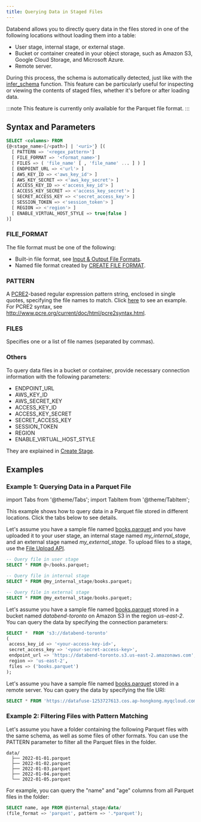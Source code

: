 ```yaml
---
title: Querying Data in Staged Files
---
```


Databend allows you to directly query data in the files stored in one of the following locations without loading them into a table:

- User stage, internal stage, or external stage.
- Bucket or container created in your object storage, such as Amazon S3, Google Cloud Storage, and Microsoft Azure.
- Remote server.

During this process, the schema is automatically detected, just like with the [infer_schema](../15-sql-functions/112-table-functions/infer_schema.md) function. This feature can be particularly useful for inspecting or viewing the contents of staged files, whether it's before or after loading data.

:::note
This feature is currently only available for the Parquet file format.
:::

## Syntax and Parameters

```sql
SELECT <columns> FROM
{@<stage_name>[/<path>] | '<uri>'} [(
  [ PATTERN => '<regex_pattern>']
  [ FILE_FORMAT => '<format_name>']
  [ FILES => ( 'file_name' [ , 'file_name' ... ] ) ]
  [ ENDPOINT_URL => <'url'> ]
  [ AWS_KEY_ID => <'aws_key_id'> ]
  [ AWS_KEY_SECRET => <'aws_key_secret'> ]
  [ ACCESS_KEY_ID => <'access_key_id'> ]
  [ ACCESS_KEY_SECRET => <'access_key_secret'> ]
  [ SECRET_ACCESS_KEY => <'secret_access_key'> ]
  [ SESSION_TOKEN => <'session_token'> ]
  [ REGION => <'region'> ]
  [ ENABLE_VIRTUAL_HOST_STYLE => true|false ]
)]
```

### FILE_FORMAT

The file format must be one of the following:

- Built-in file format, see [Input & Output File Formats](../13-sql-reference/50-file-format-options.md).
- Named file format created by [CREATE FILE FORMAT](../14-sql-commands/00-ddl/100-file-format/01-ddl-create-file-format.md).

### PATTERN

A [PCRE2](https://www.pcre.org/current/doc/html/)-based regular expression pattern string, enclosed in single quotes, specifying the file names to match. Click [here](#loading-data-with-pattern-matching) to see an example. For PCRE2 syntax, see http://www.pcre.org/current/doc/html/pcre2syntax.html.

### FILES

Specifies one or a list of file names (separated by commas).

### Others

To query data files in a bucket or container, provide necessary connection information with the following parameters:

- ENDPOINT_URL
- AWS_KEY_ID
- AWS_SECRET_KEY
- ACCESS_KEY_ID
- ACCESS_KEY_SECRET
- SECRET_ACCESS_KEY
- SESSION_TOKEN
- REGION
- ENABLE_VIRTUAL_HOST_STYLE

They are explained in [Create Stage](../14-sql-commands/00-ddl/40-stage/01-ddl-create-stage.md).

## Examples

### Example 1: Querying Data in a Parquet File

import Tabs from '@theme/Tabs';
import TabItem from '@theme/TabItem';

This example shows how to query data in a Parquet file stored in different locations. Click the tabs below to see details.

<Tabs groupId="query2stage">
<TabItem value="Stages" label="Stages">

Let's assume you have a sample file named [books.parquet](https://datafuse-1253727613.cos.ap-hongkong.myqcloud.com/data/books.parquet) and you have uploaded it to your user stage, an internal stage named *my_internal_stage*, and an external stage named *my_external_stage*. To upload files to a stage, use the [File Upload API](../11-integrations/00-api/10-put-to-stage.md).

```sql
-- Query file in user stage
SELECT * FROM @~/books.parquet;

-- Query file in internal stage
SELECT * FROM @my_internal_stage/books.parquet;

-- Query file in external stage
SELECT * FROM @my_external_stage/books.parquet;
```
</TabItem>
<TabItem value="Bucket" label="Bucket">

Let's assume you have a sample file named [books.parquet](https://datafuse-1253727613.cos.ap-hongkong.myqcloud.com/data/books.parquet) stored in a bucket named *databend-toronto* on Amazon S3 in the region *us-east-2*. You can query the data by specifying the connection parameters:

```sql
SELECT *  FROM 's3://databend-toronto' 
(
 access_key_id => '<your-access-key-id>', 
 secret_access_key => '<your-secret-access-key>',
 endpoint_url => 'https://databend-toronto.s3.us-east-2.amazonaws.com',
 region => 'us-east-2',
 files => ('books.parquet')
);  
```
</TabItem>
<TabItem value="Remote" label="Remote">

Let's assume you have a sample file named [books.parquet](https://datafuse-1253727613.cos.ap-hongkong.myqcloud.com/data/books.parquet) stored in a remote server. You can query the data by specifying the file URI:

```sql
SELECT * FROM 'https://datafuse-1253727613.cos.ap-hongkong.myqcloud.com/data/books.parquet';
```
</TabItem>
</Tabs>

### Example 2: Filtering Files with Pattern Matching

Let's assume you have a folder containing the following Parquet files with the same schema, as well as some files of other formats. You can use the PATTERN parameter to filter all the Parquet files in the folder.

```text
data/
  ├── 2022-01-01.parquet
  ├── 2022-01-02.parquet
  ├── 2022-01-03.parquet
  ├── 2022-01-04.parquet
  └── 2022-01-05.parquet
```

For example, you can query the "name" and "age" columns from all Parquet files in the folder:

```sql
SELECT name, age FROM @internal_stage/data/
(file_format => 'parquet', pattern => '.*parquet');
```